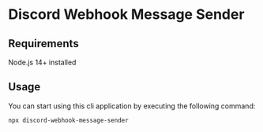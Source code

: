 # Discord Webhook Message Sender

## Requirements

Node.js 14+ installed

## Usage

You can start using this cli application by executing the following command:

```bash
npx discord-webhook-message-sender
```
